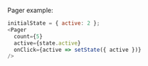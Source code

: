 Pager example:

```js
initialState = { active: 2 };
<Pager
  count={5}
  active={state.active}
  onClick={active => setState({ active })}
/>
```
